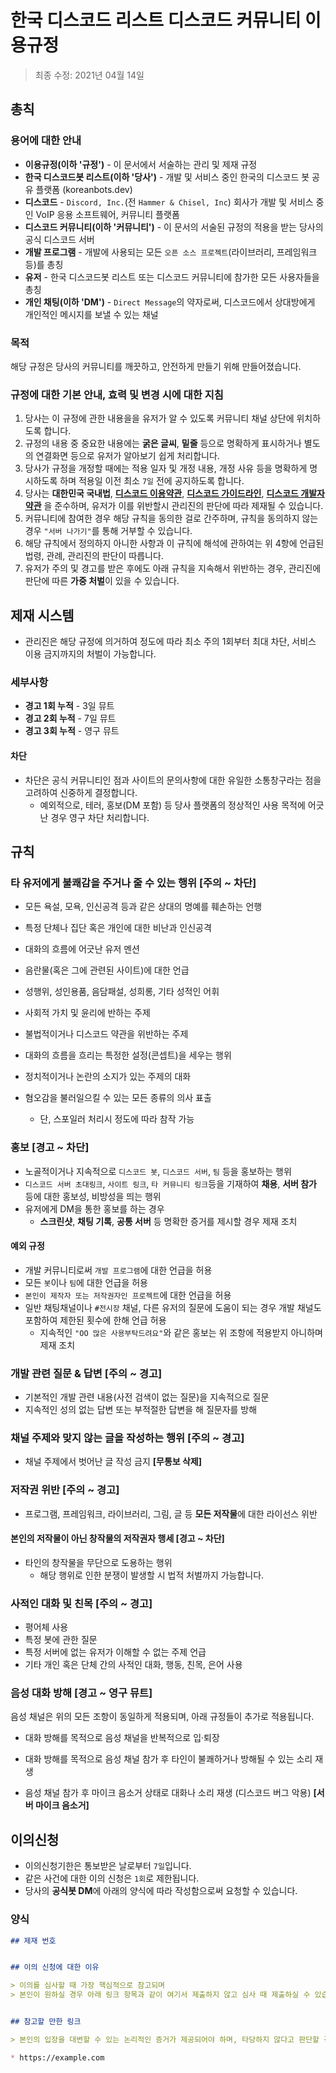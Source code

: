 # 한국 디스코드 리스트 디스코드 커뮤니티 이용규정

> 최종 수정: 2021년 04월 14일

## 총칙

### 용어에 대한 안내

* **이용규정(이하 '규정')** - 이 문서에서 서술하는 관리 및 제재 규정
* **한국 디스코드봇 리스트(이하 '당사')** - 개발 및 서비스 중인 한국의 디스코드 봇 공유 플랫폼 (koreanbots.dev)
* **디스코드** - ``Discord, Inc.``(전 ``Hammer & Chisel, Inc``) 회사가 개발 및 서비스 중인 VoIP 응용 소프트웨어, 커뮤니티 플랫폼
* **디스코드 커뮤니티(이하 '커뮤니티')** - 이 문서의 서술된 규정의 적용을 받는 당사의 공식 디스코드 서버
* **개발 프로그램** - 개발에 사용되는 모든 ``오픈 소스 프로젝트``(라이브러리, 프레임워크 등)를 총칭
* **유저** - 한국 디스코드봇 리스트 또는 디스코드 커뮤니티에 참가한 모든 사용자들을 총칭
* **개인 채팅(이하 'DM')** - ``Direct Message``의 약자로써, 디스코드에서 상대방에게 개인적인 메시지를 보낼 수 있는 채널

### 목적

해당 규정은 당사의 커뮤니티를 깨끗하고, 안전하게 만들기 위해 만들어졌습니다.
### 규정에 대한 기본 안내, 효력 및 변경 시에 대한 지침

1. 당사는 이 규정에 관한 내용을을 유저가 알 수 있도록 커뮤니티 채널 상단에 위치하도록 합니다.
2. 규정의 내용 중 중요한 내용에는 **굵은 글씨**, __밑줄__ 등으로 명확하게 표시하거나 별도의 연결화면 등으로 유저가 알아보기 쉽게 처리합니다.
3. 당사가 규정을 개정할 때에는 적용 일자 및 개정 내용, 개정 사유 등을 명확하게 명시하도록 하며 적용일 이전 최소 `7일` 전에 공지하도록 합니다.
4. 당사는 **대한민국 국내법**, **[디스코드 이용약관](https://discord.com/tos)**, **[디스코드 가이드라인](https://discord.com/guidelines)**, **[디스코드 개발자 약관](https://discord.com/developers/docs/legal)** 을 준수하며, 유저가 이를 위반할시 관리진의 판단에 따라 제재될 수 있습니다.
5. 커뮤니티에 참여한 경우 해당 규칙을 동의한 걸로 간주하며, 규칙을 동의하지 않는 경우 ``"서버 나가기"``를 통해 거부할 수 있습니다.
6. 해당 규칙에서 정의하지 아니한 사항과 이 규칙에 해석에 관하여는 위 4항에 언급된 법령, 관례, 관리진의 판단이 따릅니다.
7. 유저가 주의 및 경고를 받은 후에도 아래 규칙을 지속해서 위반하는 경우, 관리진에 판단에 따른 **가중 처벌**이 있을 수 있습니다.

## 제재 시스템

- 관리진은 해당 규정에 의거하여 정도에 따라 최소 주의 1회부터 최대 차단, 서비스 이용 금지까지의 처벌이 가능합니다.

### 세부사항

* **경고 1회 누적** - 3일 뮤트
* **경고 2회 누적** - 7일 뮤트
* **경고 3회 누적** - 영구 뮤트

#### 차단

- 차단은 공식 커뮤니티인 점과 사이트의 문의사항에 대한 유일한 소통창구라는 점을 고려하여 신중하게 결정합니다.
    - 예외적으로, 테러, 홍보(DM 포함) 등 당사 플랫폼의 정상적인 사용 목적에 어긋난 경우 영구 차단 처리합니다.

## 규칙

### 타 유저에게 불쾌감을 주거나 줄 수 있는 행위 [주의 ~ 차단]

- 모든 욕설, 모욕, 인신공격 등과 같은 상대의 명예를 훼손하는 언행
- 특정 단체나 집단 혹은 개인에 대한 비난과 인신공격
- 대화의 흐름에 어긋난 유저 멘션
- 음란물(혹은 그에 관련된 사이트)에 대한 언급
- 성행위, 성인용품, 음담패설, 성희롱, 기타 성적인 어휘
- 사회적 가치 및 윤리에 반하는 주제
- 불법적이거나 디스코드 약관을 위반하는 주제
- 대화의 흐름을 흐리는 특정한 설정(콘셉트)을 세우는 행위

- 정치적이거나 논란의 소지가 있는 주제의 대화
- 혐오감을 불러일으킬 수 있는 모든 종류의 의사 표출
  * 단, 스포일러 처리시 정도에 따라 참작 가능

### 홍보 [경고 ~ 차단]

- 노골적이거나 지속적으로 ``디스코드 봇``, ``디스코드 서버``, ``팀`` 등을 홍보하는 행위
- ``디스코드 서버 초대링크``, ``사이트 링크``, ``타 커뮤니티 링크``등을 기재하여 **채용**, **서버 참가** 등에 대한 홍보성, 비방성을 띄는 행위
- 유저에게 DM을 통한 홍보를 하는 경우
    - **스크린샷**, **채팅 기록**, **공통 서버** 등 명확한 증거를 제시할 경우 제재 조치

#### 예외 규정

- 개발 커뮤니티로써 ``개발 프로그램``에 대한 언급을 허용
- 모든 ``봇``이나 ``팀``에 대한 언급을 허용
- ``본인이 제작자 또는 저작권자인 프로젝트``에 대한 언급을 허용
- 일반 채팅채널이나 `#전시장` 채널, 다른 유저의 질문에 도움이 되는 경우 개발 채널도 포함하여 제한된 횟수에 한해 언급 허용
  * 지속적인 `"OO 많은 사용부탁드려요"`와 같은 홍보는 위 조항에 적용받지 아니하며 제재 조치

### 개발 관련 질문 & 답변 [주의 ~ 경고]

- 기본적인 개발 관련 내용(사전 검색이 없는 질문)을 지속적으로 질문
- 지속적인 성의 없는 답변 또는 부적절한 답변을 해 질문자를 방해

### 채널 주제와 맞지 않는 글을 작성하는 행위 [주의 ~ 경고]

- 채널 주제에서 벗어난 글 작성 금지 **[무통보 삭제]**

### 저작권 위반 [주의 ~ 경고]

- 프로그램, 프레임워크, 라이브러리, 그림, 글 등 **모든 저작물**에 대한 라이선스 위반

#### 본인의 저작물이 아닌 창작물의 저작권자 행세 [경고 ~ 차단]

- 타인의 창작물을 무단으로 도용하는 행위
    - 해당 행위로 인한 분쟁이 발생할 시 법적 처벌까지 가능합니다.

### 사적인 대화 및 친목 [주의 ~ 경고]

- 평어체 사용
- 특정 봇에 관한 질문
- 특정 서버에 없는 유저가 이해할 수 없는 주제 언급
- 기타 개인 혹은 단체 간의 사적인 대화, 행동, 친목, 은어 사용

### 음성 대화 방해 [경고 ~ 영구 뮤트]

음성 채널은 위의 모든 조항이 동일하게 적용되며, 아래 규정들이 추가로 적용됩니다.
- 대화 방해를 목적으로 음성 채널을 반복적으로 입·퇴장
- 대화 방해를 목적으로 음성 채널 참가 후 타인이 불쾌하거나 방해될 수 있는 소리 재생

- 음성 채널 참가 후 마이크 음소거 상태로 대화나 소리 재생 (디스코드 버그 악용) **[서버 마이크 음소거]**

## 이의신청

- 이의신청기한은 통보받은 날로부터 `7일`입니다.
- 같은 사건에 대한 이의 신청은 `1회`로 제한됩니다.
- 당사의 **공식봇 DM**에 아래의 양식에 따라 작성함으로써 요청할 수 있습니다.

### 양식

```md
## 제재 번호


## 이의 신청에 대한 이유

> 이의를 심사할 때 가장 핵심적으로 참고되며  
> 본인이 원하실 경우 아래 링크 항목과 같이 여기서 제출하지 않고 심사 때 제출하실 수 있습니다.


## 참고할 만한 링크

> 본인의 입장을 대변할 수 있는 논리적인 증거가 제공되어야 하며, 타당하지 않다고 판단할 경우 기각됩니다.

* https://example.com
```

